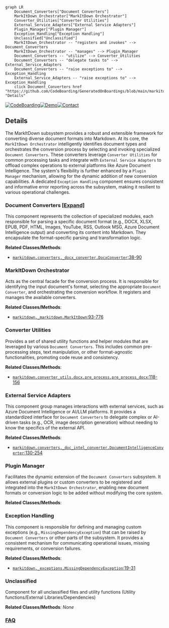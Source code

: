 ```mermaid
graph LR
    Document_Converters["Document Converters"]
    MarkItDown_Orchestrator["MarkItDown Orchestrator"]
    Converter_Utilities["Converter Utilities"]
    External_Service_Adapters["External Service Adapters"]
    Plugin_Manager["Plugin Manager"]
    Exception_Handling["Exception Handling"]
    Unclassified["Unclassified"]
    MarkItDown_Orchestrator -- "registers and invokes" --> Document_Converters
    MarkItDown_Orchestrator -- "manages" --> Plugin_Manager
    Document_Converters -- "utilize" --> Converter_Utilities
    Document_Converters -- "delegate tasks to" --> External_Service_Adapters
    Document_Converters -- "raise exceptions to" --> Exception_Handling
    External_Service_Adapters -- "raise exceptions to" --> Exception_Handling
    click Document_Converters href "https://github.com/CodeBoarding/GeneratedOnBoardings/blob/main/markitdown/Document_Converters.md" "Details"
```

[![CodeBoarding](https://img.shields.io/badge/Generated%20by-CodeBoarding-9cf?style=flat-square)](https://github.com/CodeBoarding/CodeBoarding)[![Demo](https://img.shields.io/badge/Try%20our-Demo-blue?style=flat-square)](https://www.codeboarding.org/diagrams)[![Contact](https://img.shields.io/badge/Contact%20us%20-%20contact@codeboarding.org-lightgrey?style=flat-square)](mailto:contact@codeboarding.org)

## Details

The MarkItDown subsystem provides a robust and extensible framework for converting diverse document formats into Markdown. At its core, the `MarkItDown Orchestrator` intelligently identifies document types and orchestrates the conversion process by selecting and invoking specialized `Document Converters`. These converters leverage `Converter Utilities` for common processing tasks and integrate with `External Service Adapters` to offload complex operations to external platforms like Azure Document Intelligence. The system's flexibility is further enhanced by a `Plugin Manager` mechanism, allowing for the dynamic addition of new conversion capabilities. A dedicated `Exception Handling` component ensures consistent and informative error reporting across the subsystem, making it resilient to various operational challenges.

### Document Converters [[Expand]](./Document_Converters.md)
This component represents the collection of specialized modules, each responsible for parsing a specific document format (e.g., DOCX, XLSX, EPUB, PDF, HTML, Images, YouTube, RSS, Outlook MSG, Azure Document Intelligence output) and converting its content into Markdown. They encapsulate the format-specific parsing and transformation logic.


**Related Classes/Methods**:

- <a href="https://github.com/microsoft/markitdown/blob/main/packages/markitdown/src/markitdown/converters/_docx_converter.py#L38-L90" target="_blank" rel="noopener noreferrer">`markitdown.converters._docx_converter.DocxConverter`:38-90</a>


### MarkItDown Orchestrator
Acts as the central facade for the conversion process. It is responsible for identifying the input document's format, selecting the appropriate `Document Converter`, and orchestrating the conversion workflow. It registers and manages the available converters.


**Related Classes/Methods**:

- <a href="https://github.com/microsoft/markitdown/blob/main/packages/markitdown/src/markitdown/_markitdown.py#L93-L776" target="_blank" rel="noopener noreferrer">`markitdown._markitdown.MarkItDown`:93-776</a>


### Converter Utilities
Provides a set of shared utility functions and helper modules that are leveraged by various `Document Converters`. This includes common pre-processing steps, text manipulation, or other format-agnostic functionalities, promoting code reuse and consistency.


**Related Classes/Methods**:

- <a href="https://github.com/microsoft/markitdown/blob/main/packages/markitdown/src/markitdown/converter_utils/docx/pre_process.py#L118-L156" target="_blank" rel="noopener noreferrer">`markitdown.converter_utils.docx.pre_process.pre_process_docx`:118-156</a>


### External Service Adapters
This component group manages interactions with external services, such as Azure Document Intelligence or AI/LLM platforms. It provides a standardized interface for `Document Converters` to delegate complex or AI-driven tasks (e.g., OCR, image description generation) without needing to know the specifics of the external API.


**Related Classes/Methods**:

- <a href="https://github.com/microsoft/markitdown/blob/main/packages/markitdown/src/markitdown/converters/_doc_intel_converter.py#L130-L254" target="_blank" rel="noopener noreferrer">`markitdown.converters._doc_intel_converter.DocumentIntelligenceConverter`:130-254</a>


### Plugin Manager
Facilitates the dynamic extension of the `Document Converters` subsystem. It allows external plugins or custom converters to be registered and integrated into the `MarkItDown Orchestrator`, enabling new document formats or conversion logic to be added without modifying the core system.


**Related Classes/Methods**:



### Exception Handling
This component is responsible for defining and managing custom exceptions (e.g., `MissingDependencyException`) that can be raised by `Document Converters` or other parts of the subsystem. It provides a consistent mechanism for communicating operational issues, missing requirements, or conversion failures.


**Related Classes/Methods**:

- <a href="https://github.com/microsoft/markitdown/blob/main/packages/markitdown/src/markitdown/_exceptions.py#L19-L31" target="_blank" rel="noopener noreferrer">`markitdown._exceptions.MissingDependencyException`:19-31</a>


### Unclassified
Component for all unclassified files and utility functions (Utility functions/External Libraries/Dependencies)


**Related Classes/Methods**: _None_



### [FAQ](https://github.com/CodeBoarding/GeneratedOnBoardings/tree/main?tab=readme-ov-file#faq)